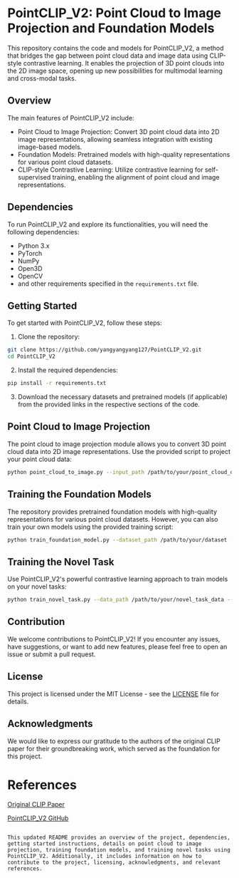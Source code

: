 # PointCLIP_V2: Point Cloud to Image Projection and Foundation Models

This repository contains the code and models for PointCLIP_V2, a method that bridges the gap between point cloud data and image data using CLIP-style contrastive learning. It enables the projection of 3D point clouds into the 2D image space, opening up new possibilities for multimodal learning and cross-modal tasks.

## Overview

The main features of PointCLIP_V2 include:
- Point Cloud to Image Projection: Convert 3D point cloud data into 2D image representations, allowing seamless integration with existing image-based models.
- Foundation Models: Pretrained models with high-quality representations for various point cloud datasets.
- CLIP-style Contrastive Learning: Utilize contrastive learning for self-supervised training, enabling the alignment of point cloud and image representations.

## Dependencies

To run PointCLIP_V2 and explore its functionalities, you will need the following dependencies:
- Python 3.x
- PyTorch
- NumPy
- Open3D
- OpenCV
- and other requirements specified in the `requirements.txt` file.

## Getting Started

To get started with PointCLIP_V2, follow these steps:

1. Clone the repository:
```bash
git clone https://github.com/yangyangyang127/PointCLIP_V2.git
cd PointCLIP_V2
```

2. Install the required dependencies:
```bash
pip install -r requirements.txt
```

3. Download the necessary datasets and pretrained models (if applicable) from the provided links in the respective sections of the code.

## Point Cloud to Image Projection

The point cloud to image projection module allows you to convert 3D point cloud data into 2D image representations. Use the provided script to project your point cloud data:

```bash
python point_cloud_to_image.py --input_path /path/to/your/point_cloud_data --output_path /path/to/save/projected_images
```

## Training the Foundation Models

The repository provides pretrained foundation models with high-quality representations for various point cloud datasets. However, you can also train your own models using the provided training script:

```bash
python train_foundation_model.py --dataset_path /path/to/your/dataset --save_model_path /path/to/save/trained_model
```

## Training the Novel Task

Use PointCLIP_V2's powerful contrastive learning approach to train models on your novel tasks:

```bash
python train_novel_task.py --data_path /path/to/your/novel_task_data --save_model_path /path/to/save/trained_model
```

## Contribution

We welcome contributions to PointCLIP_V2! If you encounter any issues, have suggestions, or want to add new features, please feel free to open an issue or submit a pull request.

## License

This project is licensed under the MIT License - see the [LICENSE](LICENSE) file for details.

## Acknowledgments

We would like to express our gratitude to the authors of the original CLIP paper for their groundbreaking work, which served as the foundation for this project.

# References

[Original CLIP Paper](https://openai.com/research/publications/clip/)

[PointCLIP_V2 GitHub](https://github.com/yangyangyang127/PointCLIP_V2/tree/main)
```

This updated README provides an overview of the project, dependencies, getting started instructions, details on point cloud to image projection, training foundation models, and training novel tasks using PointCLIP_V2. Additionally, it includes information on how to contribute to the project, licensing, acknowledgments, and relevant references.
